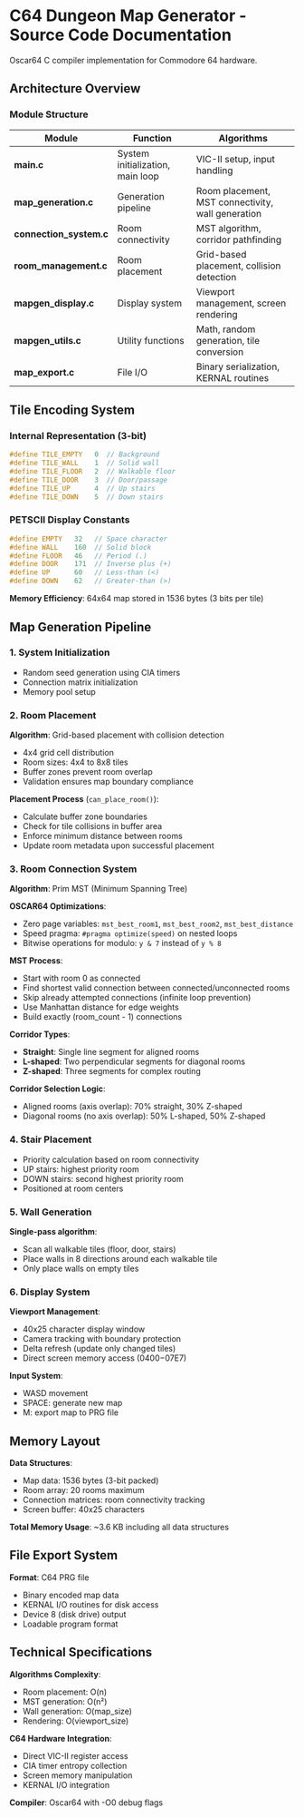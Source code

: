 # C64 Dungeon Map Generator - Source Code Documentation

Oscar64 C compiler implementation for Commodore 64 hardware.

## Architecture Overview

### Module Structure

| Module | Function | Algorithms |
|--------|----------|------------|
| **main.c** | System initialization, main loop | VIC-II setup, input handling |
| **map_generation.c** | Generation pipeline | Room placement, MST connectivity, wall generation |
| **connection_system.c** | Room connectivity | MST algorithm, corridor pathfinding |
| **room_management.c** | Room placement | Grid-based placement, collision detection |
| **mapgen_display.c** | Display system | Viewport management, screen rendering |
| **mapgen_utils.c** | Utility functions | Math, random generation, tile conversion |
| **map_export.c** | File I/O | Binary serialization, KERNAL routines |

## Tile Encoding System

### Internal Representation (3-bit)

```c
#define TILE_EMPTY   0  // Background
#define TILE_WALL    1  // Solid wall
#define TILE_FLOOR   2  // Walkable floor
#define TILE_DOOR    3  // Door/passage
#define TILE_UP      4  // Up stairs
#define TILE_DOWN    5  // Down stairs
```

### PETSCII Display Constants

```c
#define EMPTY   32   // Space character
#define WALL    160  // Solid block
#define FLOOR   46   // Period (.)
#define DOOR    171  // Inverse plus (+)
#define UP      60   // Less-than (<)
#define DOWN    62   // Greater-than (>)
```

**Memory Efficiency**: 64x64 map stored in 1536 bytes (3 bits per tile)

## Map Generation Pipeline

### 1. System Initialization

- Random seed generation using CIA timers
- Connection matrix initialization
- Memory pool setup

### 2. Room Placement

**Algorithm**: Grid-based placement with collision detection

- 4x4 grid cell distribution
- Room sizes: 4x4 to 8x8 tiles
- Buffer zones prevent room overlap
- Validation ensures map boundary compliance

**Placement Process** (`can_place_room()`):

- Calculate buffer zone boundaries
- Check for tile collisions in buffer area
- Enforce minimum distance between rooms
- Update room metadata upon successful placement

### 3. Room Connection System

**Algorithm**: Prim MST (Minimum Spanning Tree)

**OSCAR64 Optimizations**:

- Zero page variables: `mst_best_room1`, `mst_best_room2`, `mst_best_distance`
- Speed pragma: `#pragma optimize(speed)` on nested loops
- Bitwise operations for modulo: `y & 7` instead of `y % 8`

**MST Process**:

- Start with room 0 as connected
- Find shortest valid connection between connected/unconnected rooms  
- Skip already attempted connections (infinite loop prevention)
- Use Manhattan distance for edge weights
- Build exactly (room_count - 1) connections

**Corridor Types**:

- **Straight**: Single line segment for aligned rooms
- **L-shaped**: Two perpendicular segments for diagonal rooms
- **Z-shaped**: Three segments for complex routing

**Corridor Selection Logic**:

- Aligned rooms (axis overlap): 70% straight, 30% Z-shaped
- Diagonal rooms (no axis overlap): 50% L-shaped, 50% Z-shaped

### 4. Stair Placement

- Priority calculation based on room connectivity
- UP stairs: highest priority room
- DOWN stairs: second highest priority room
- Positioned at room centers

### 5. Wall Generation

**Single-pass algorithm**:

- Scan all walkable tiles (floor, door, stairs)
- Place walls in 8 directions around each walkable tile
- Only place walls on empty tiles

### 6. Display System

**Viewport Management**:

- 40x25 character display window
- Camera tracking with boundary protection
- Delta refresh (update only changed tiles)
- Direct screen memory access ($0400-$07E7)

**Input System**:

- WASD movement
- SPACE: generate new map  
- M: export map to PRG file

## Memory Layout

**Data Structures**:

- Map data: 1536 bytes (3-bit packed)
- Room array: 20 rooms maximum
- Connection matrices: room connectivity tracking
- Screen buffer: 40x25 characters

**Total Memory Usage**: ~3.6 KB including all data structures

## File Export System

**Format**: C64 PRG file

- Binary encoded map data
- KERNAL I/O routines for disk access
- Device 8 (disk drive) output
- Loadable program format

## Technical Specifications

**Algorithms Complexity**:

- Room placement: O(n)
- MST generation: O(n²)
- Wall generation: O(map_size)
- Rendering: O(viewport_size)

**C64 Hardware Integration**:

- Direct VIC-II register access
- CIA timer entropy collection  
- Screen memory manipulation
- KERNAL I/O integration

**Compiler**: Oscar64 with -O0 debug flags
